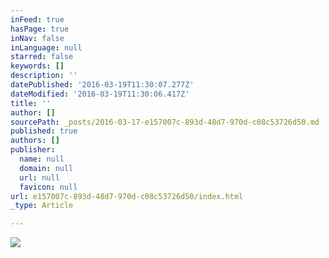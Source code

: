 ```yaml
---
inFeed: true
hasPage: true
inNav: false
inLanguage: null
starred: false
keywords: []
description: ''
datePublished: '2016-03-19T11:30:07.277Z'
dateModified: '2016-03-19T11:30:06.417Z'
title: ''
author: []
sourcePath: _posts/2016-03-17-e157007c-893d-48d7-970d-c08c53726d50.md
published: true
authors: []
publisher:
  name: null
  domain: null
  url: null
  favicon: null
url: e157007c-893d-48d7-970d-c08c53726d50/index.html
_type: Article

---
```

![](https://the-grid-user-content.s3-us-west-2.amazonaws.com/16f68c29-af72-461b-828b-9fcec67550a9.png)